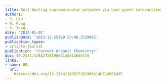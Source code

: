 ```yaml
---
title: Self-healing supramolecular polymers via host-guest interactions
authors:
- S. Liu
- W. Gong
- X. Yang
date: '2014-01-01'
publishDate: '2023-12-25T09:23:48.352990Z'
publication_types:
- article-journal
publication: '*Current Organic Chemistry*'
doi: 10.2174/1385272819666140514005435
links:
- name: URL
  url: 
    https://doi.org/10.2174/1385272819666140514005435
---
```

